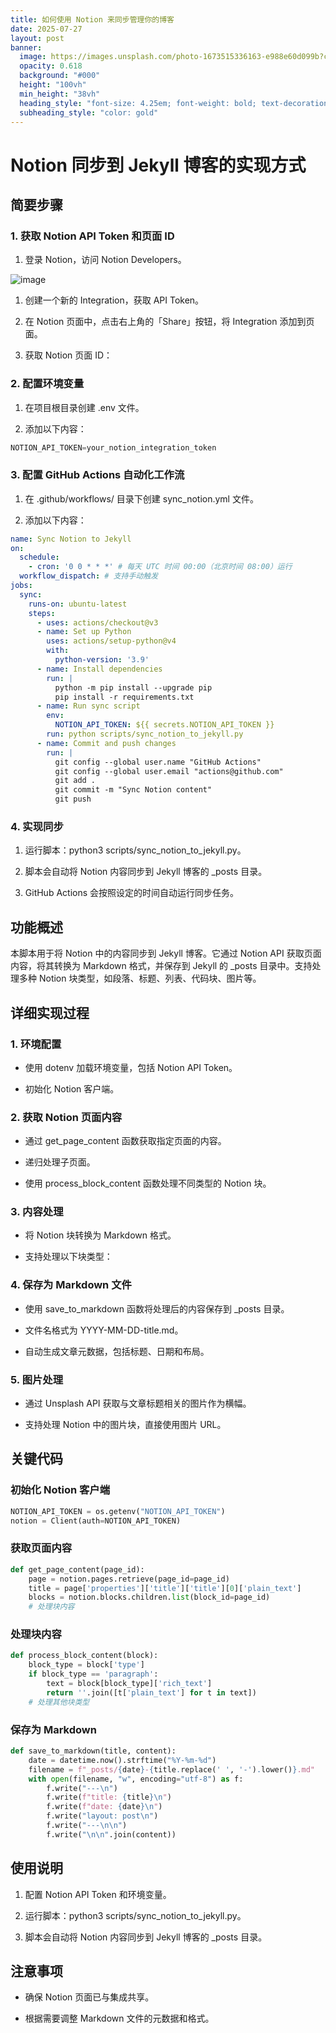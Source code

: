 ```yaml
---
title: 如何使用 Notion 来同步管理你的博客
date: 2025-07-27
layout: post
banner:
  image: https://images.unsplash.com/photo-1673515336163-e988e60d099b?crop=entropy&cs=tinysrgb&fit=max&fm=jpg&ixid=M3w2OTIwMzJ8MHwxfHJhbmRvbXx8fHx8fHx8fDE3NTM1OTE1ODh8&ixlib=rb-4.1.0&q=80&w=1080
  opacity: 0.618
  background: "#000"
  height: "100vh"
  min_height: "38vh"
  heading_style: "font-size: 4.25em; font-weight: bold; text-decoration: underline"
  subheading_style: "color: gold"
---
```


# Notion 同步到 Jekyll 博客的实现方式

## 简要步骤

### 1. 获取 Notion API Token 和页面 ID

1. 登录 Notion，访问 Notion Developers。

![image](https://prod-files-secure.s3.us-west-2.amazonaws.com/a7a0cc5a-89b9-4cda-8686-1fba0ca52f40/d19c1afe-dea5-4312-9333-786b0ba83054/image.png?X-Amz-Algorithm=AWS4-HMAC-SHA256&X-Amz-Content-Sha256=UNSIGNED-PAYLOAD&X-Amz-Credential=ASIAZI2LB466Z4AXUKQH%2F20250727%2Fus-west-2%2Fs3%2Faws4_request&X-Amz-Date=20250727T044627Z&X-Amz-Expires=3600&X-Amz-Security-Token=IQoJb3JpZ2luX2VjEEQaCXVzLXdlc3QtMiJHMEUCIQDF5HpmWVXiSzHdQEA1tdlWuBho8sazkICFpLFvZmUR6AIgCncdVo3o1H5h9zITb%2FzRnzJKxPKJdXMqRsYE0oeuBjsq%2FwMIbRAAGgw2Mzc0MjMxODM4MDUiDDoSfbTDiwzYEuirwCrcAzJqeboZ1uGehYlU6H7KpvB0pKSwnCdKa05U3p9MeJSqVH7oO1P5f0CMaeqnfYHmQCbO13n0fezjYiWexY7qxhy%2FW8BWI3Ja0uN2U%2B592URAuBX7IaPmAoVo7bGli%2BgdOkchVjBOt5fIWu41ljAd7s6q0ujqjU1KiC9AKmOQlt%2BH71gHkh%2F0Yvemim8atZq26s%2FEPnc%2FTp%2B%2BIugfrJAg8uiJN6PvknMdiFk2I7bJu6AMv82V90KTmG822zSSGr3L2HBk24c9AeAy39MnTUDDjgSv7zQUsvtqqr44uT06JoLDuCFbKliM%2Fgh%2BWy6%2FOQmRNaobS5l%2BW8nZPysZoZTxCJQWw2KcBcIv7mJIDlU0gZYWAMTuKXWkVosjdJnYg5cHIQcFyHAAmOzss%2BizgRtMrScNjviODdeL4Jat6VBEdAwI9NLv%2FiAv670Ww8wVG11VlCD7rBR64%2FG8XBQaIbQWI%2B%2BhJF6mram0WZYq8%2B402sP%2FrTWsxFSH%2BbDZ4TzB0ufXCfOBPEJbv0cZk8rIukLu2d0cT9ETmIXRRlMKcsNtOTPt%2FP%2BfZE49lAfRIP2HlaTcCOXXeEhcDIa9lfJcDV4nsLL5NCh7%2FRtBVjs4JAkkxqx3Ai0Z6DRP5gnS%2BnLFMPm6lsQGOqUBT7CjZkwZBLWn3AqQ24xDAKCGpR0p8tPyQLsZ42u%2Fb5m8lJEMYY5V0iZ0XY4QSSFM0EpkCd2sORSEs97IQaHOUEfWvIhFCFyC4bIkebacC%2Bvlv2%2BG4GIpR85zrouIaESvG8QX0ubcDisAC1MK%2BX%2BAx%2FyFWmiT1%2Fc%2FSbKIfm%2BevM3QLbAbOrH2pVxGWXYqQaZ8hcQfo%2Bl3jPSzIDnaBel4Ahrl7%2BQu&X-Amz-Signature=bfe185f3fb0dee6f6dae6c0e1e7da0c61d88516339deead56feb73be4a0aaaa1&X-Amz-SignedHeaders=host&x-amz-checksum-mode=ENABLED&x-id=GetObject)

1. 创建一个新的 Integration，获取 API Token。

1. 在 Notion 页面中，点击右上角的「Share」按钮，将 Integration 添加到页面。

1. 获取 Notion 页面 ID：


### 2. 配置环境变量

1. 在项目根目录创建 .env 文件。

1. 添加以下内容：

```javascript
NOTION_API_TOKEN=your_notion_integration_token
```

### 3. 配置 GitHub Actions 自动化工作流

1. 在 .github/workflows/ 目录下创建 sync_notion.yml 文件。

1. 添加以下内容：

```yaml
name: Sync Notion to Jekyll
on:
  schedule:
    - cron: '0 0 * * *' # 每天 UTC 时间 00:00（北京时间 08:00）运行
  workflow_dispatch: # 支持手动触发
jobs:
  sync:
    runs-on: ubuntu-latest
    steps:
      - uses: actions/checkout@v3
      - name: Set up Python
        uses: actions/setup-python@v4
        with:
          python-version: '3.9'
      - name: Install dependencies
        run: |
          python -m pip install --upgrade pip
          pip install -r requirements.txt
      - name: Run sync script
        env:
          NOTION_API_TOKEN: ${{ secrets.NOTION_API_TOKEN }}
        run: python scripts/sync_notion_to_jekyll.py
      - name: Commit and push changes
        run: |
          git config --global user.name "GitHub Actions"
          git config --global user.email "actions@github.com"
          git add .
          git commit -m "Sync Notion content"
          git push
```

### 4. 实现同步

1. 运行脚本：python3 scripts/sync_notion_to_jekyll.py。

1. 脚本会自动将 Notion 内容同步到 Jekyll 博客的 _posts 目录。

1. GitHub Actions 会按照设定的时间自动运行同步任务。

## 功能概述

本脚本用于将 Notion 中的内容同步到 Jekyll 博客。它通过 Notion API 获取页面内容，将其转换为 Markdown 格式，并保存到 Jekyll 的 _posts 目录中。支持处理多种 Notion 块类型，如段落、标题、列表、代码块、图片等。

## 详细实现过程

### 1. 环境配置

- 使用 dotenv 加载环境变量，包括 Notion API Token。

- 初始化 Notion 客户端。

### 2. 获取 Notion 页面内容

- 通过 get_page_content 函数获取指定页面的内容。

- 递归处理子页面。

- 使用 process_block_content 函数处理不同类型的 Notion 块。

### 3. 内容处理

- 将 Notion 块转换为 Markdown 格式。

- 支持处理以下块类型：


### 4. 保存为 Markdown 文件

- 使用 save_to_markdown 函数将处理后的内容保存到 _posts 目录。

- 文件名格式为 YYYY-MM-DD-title.md。

- 自动生成文章元数据，包括标题、日期和布局。

### 5. 图片处理

- 通过 Unsplash API 获取与文章标题相关的图片作为横幅。

- 支持处理 Notion 中的图片块，直接使用图片 URL。

## 关键代码

### 初始化 Notion 客户端

```python
NOTION_API_TOKEN = os.getenv("NOTION_API_TOKEN")
notion = Client(auth=NOTION_API_TOKEN)
```

### 获取页面内容

```python
def get_page_content(page_id):
    page = notion.pages.retrieve(page_id=page_id)
    title = page['properties']['title']['title'][0]['plain_text']
    blocks = notion.blocks.children.list(block_id=page_id)
    # 处理块内容
```

### 处理块内容

```python
def process_block_content(block):
    block_type = block['type']
    if block_type == 'paragraph':
        text = block[block_type]['rich_text']
        return ''.join([t['plain_text'] for t in text])
    # 处理其他块类型
```

### 保存为 Markdown

```python
def save_to_markdown(title, content):
    date = datetime.now().strftime("%Y-%m-%d")
    filename = f"_posts/{date}-{title.replace(' ', '-').lower()}.md"
    with open(filename, "w", encoding="utf-8") as f:
        f.write("---\n")
        f.write(f"title: {title}\n")
        f.write(f"date: {date}\n")
        f.write("layout: post\n")
        f.write("---\n\n")
        f.write("\n\n".join(content))
```

## 使用说明

1. 配置 Notion API Token 和环境变量。

1. 运行脚本：python3 scripts/sync_notion_to_jekyll.py。

1. 脚本会自动将 Notion 内容同步到 Jekyll 博客的 _posts 目录。

## 注意事项

- 确保 Notion 页面已与集成共享。

- 根据需要调整 Markdown 文件的元数据和格式。